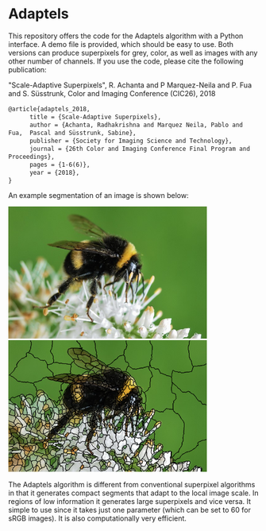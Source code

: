 # Adaptels

This repository offers the code for the Adaptels algorithm with a Python interface. A demo file is provided, which should be easy to use. Both versions can produce superpixels for grey, color, as well as images with any other number of channels. If you use the code, please cite the following publication:

"Scale-Adaptive Superpixels", R. Achanta and P Marquez-Neila and P. Fua and S. Süsstrunk, Color and Imaging Conference (CIC26), 2018

```
@article{adaptels_2018,
      title = {Scale-Adaptive Superpixels},
      author = {Achanta, Radhakrishna and Marquez Neila, Pablo and Fua,  Pascal and Süsstrunk, Sabine},
      publisher = {Society for Imaging Science and Technology},
      journal = {26th Color and Imaging Conference Final Program and  Proceedings},
      pages = {1-6(6)},
      year = {2018},
}
```

An example segmentation of an image is shown below:

<p float="center">
  <img src="https://github.com/achanta/Adaptels/blob/master/bee.png" width="400" />
  <img src="https://github.com/achanta/Adaptels/blob/master/bee_adaptels.png" width="400" /> 
</p>

The Adaptels algorithm is different from conventional superpixel algorithms in that it generates compact segments that adapt to the local image scale. In regions of low information it generates large superpixels and vice versa. It simple to use since it takes just one parameter (which can be set to 60 for sRGB images). It is also computationally very efficient.
